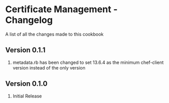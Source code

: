 Certificate Management - Changelog
==============
A list of all the changes made to this cookbook

Version 0.1.1
------------

1. metadata.rb has been changed to set 13.6.4 as the minimum chef-client version instead of the only version

Version 0.1.0
------------

1. Initial Release
